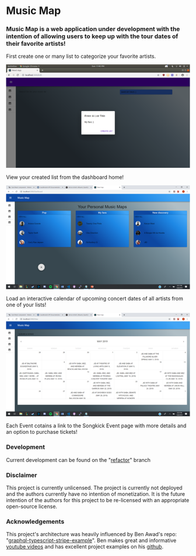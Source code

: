 # Music Map

### Music Map is a web application under development with the intention of allowing users to keep up with the tour dates of their favorite artists!

First create one or many list to categorize your favorite artists.

![img1](README-ASSETS/img1.png)

View your created list from the dashboard home!

![img3](README-ASSETS/img3.png)

Load an interactive calendar of upcoming concert dates of all artists from one of your lists!

![img2](README-ASSETS/img2.png)

Each Event cotains a link to the Songkick Event page with more details and an option to purchase tickets!

### Development

Current development can be found on the "<a href="https://github.com/alxford45/oop-project/tree/refactor">refactor</a>" branch

### Disclaimer

This project is currently unlicensed. The project is currently not deployed and the authors currently have no intention of monetization. It is the future intention of the authors for this project to be re-licensed with an appropriate open-source license.

### Acknowledgements

This project's architecture was heavily influenced by Ben Awad's repo: "<a href="https://github.com/benawad/graphql-typescript-stripe-example">graphql-typescript-stripe-example</a>".
Ben makes great and informative <a href="https://www.youtube.com/user/99baddawg">youtube videos</a> and has excellent project examples on his <a href="https://github.com/benawad">github</a>.
